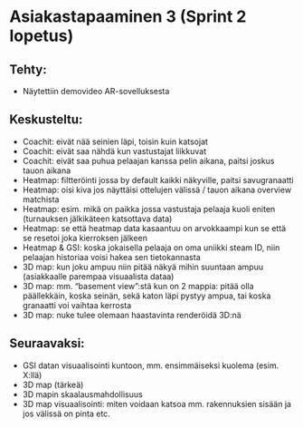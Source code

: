 # Asiakastapaaminen 3 (Sprint 2 lopetus)

## Tehty:
- Näytettiin demovideo AR-sovelluksesta 

## Keskusteltu:
- Coachit: eivät nää seinien läpi, toisin kuin katsojat 
- Coachit: eivät saa nähdä kun vastustajat liikkuvat 
- Coachit: eivät saa puhua pelaajan kanssa pelin aikana, paitsi joskus tauon aikana 
- Heatmap: filtteröinti jossa by default kaikki näkyville, paitsi savugranaatti 
- Heatmap: oisi kiva jos näyttäisi ottelujen välissä / tauon aikana overview matchista 
- Heatmap: esim. mikä on paikka jossa vastustaja pelaaja kuoli eniten (turnauksen jälkikäteen katsottava data) 
- Heatmap: se että heatmap data kasaantuu on arvokkaampi kun se että se resetoi joka kierroksen jälkeen 
- Heatmap & GSI: koska jokaisella pelaaja on oma uniikki steam ID, niin pelaajan historiaa voisi hakea sen tietokannasta 
- 3D map: kun joku ampuu niin pitää näkyä mihin suuntaan ampuu (asiakkaalle parempaa visuaalista dataa) 
- 3D map: mm. “basement view”:stä kun on 2 mappia: pitää olla päällekkäin, koska seinän, sekä katon läpi pystyy ampua, tai koska granaatti voi vaihtaa kerrosta 
- 3D map: nuke tulee olemaan haastavinta renderöidä 3D:nä 

## Seuraavaksi:
- GSI datan visuaalisointi kuntoon, mm. ensimmäiseksi kuolema (esim. X:llä) 
- 3D map (tärkeä) 
- 3D mapin skaalausmahdollisuus 
- 3D map visuaalisointi: miten voidaan katsoa mm. rakennuksien sisään ja jos välissä on pinta etc. 
